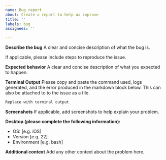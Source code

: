 ```yaml
---
name: Bug report
about: Create a report to help us improve
title: ''
labels: bug
assignees: ''

---
```


**Describe the bug**
A clear and concise description of what the bug is.

If applicable, please include steps to reproduce the issue.

**Expected behavior**
A clear and concise description of what you expected to happen.

**Terminal Output**
Please copy and paste the command used, logs generated, and the error produced in the markdown block below. This can also be attached to to the issue as a file.

```bash
Replace with terminal output
```

**Screenshots**
If applicable, add screenshots to help explain your problem.

**Desktop (please complete the following information):**
 - OS: [e.g. iOS]
 - Version [e.g. 22] 
 - Environment [e.g. bash]

**Additional context**
Add any other context about the problem here.